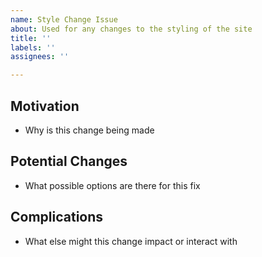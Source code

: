 ```yaml
---
name: Style Change Issue
about: Used for any changes to the styling of the site
title: ''
labels: ''
assignees: ''

---
```


## Motivation
* Why is this change being made

## Potential Changes
* What possible options are there for this fix

## Complications
* What else might this change impact or interact with
